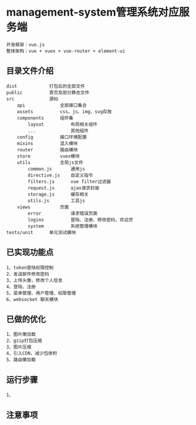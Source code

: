 # management-system管理系统对应服务端
    开发框架：vue.js
    整体架构：vue + vuex + vue-router + element-ui
## 目录文件介绍
    dist            打包后的全部文件
    public          首页及部分静态文件
    src             源码
        api             全部接口集合
        assets          css，js、img、svg存放
        components      组件集
            layout          布局相关组件
            ...             其他组件
        config          接口环境配置
        mixins          混入模块
        router          路由模块
        store           vuex模块
        utils           全局js文件
            common.js       通用js
            directive.js    自定义指令
            filters.js      vue filter过滤器
            request.js      ajax请求封装
            storage.js      缓存相关
            utils.js        工具js
        views           页面
            error           请求错误页面
            logins          登陆、注册、修改密码、欢迎页
            system          系统管理模块
    tests/unit      单元测试模块
## 已实现功能点
    1、token登陆权限控制
    2、发送邮件修改密码
    3、上传头像，修改个人信息
    4、登陆、注册
    5、菜单管理、用户管理、权限管理
    6、websocket 聊天模块

## 已做的优化
    1、图片懒加载
    2、gzip打包压缩
    3、图片压缩
    4、引入CDN，减少包体积
    5、路由懒加载

## 运行步骤
    1、

## 注意事项

